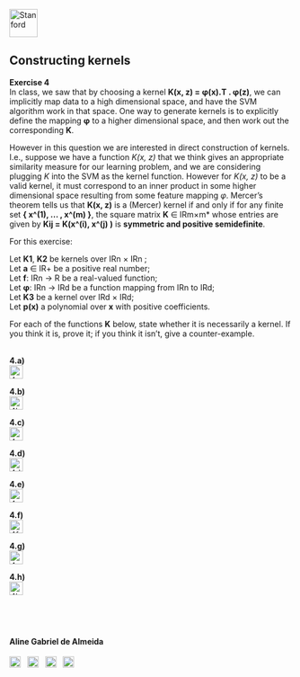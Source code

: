 
<a href="https://i.dlpng.com/static/png/498606_preview.png"><img src="https://i.dlpng.com/static/png/498606_preview.png" title="Stanford" alt="Stanford" height="50"></a>

## Constructing kernels
  
**Exercise 4**  
In class, we saw that by choosing a kernel **K(x, z) = φ(x).T . φ(z)**, we can implicitly map data to a high dimensional space, and have the SVM algorithm work in that space. One way to generate kernels is to explicitly define the mapping **φ** to a higher dimensional space, and then work out the corresponding **K**.  

However in this question we are interested in direct construction of kernels. I.e., suppose we have a function *K(x, z)* that we think gives an appropriate similarity measure for our learning problem, and we are considering plugging *K* into the SVM as the kernel function. However for *K(x, z)* to be a valid kernel, it must correspond to an inner product in some higher dimensional space resulting from some feature mapping *φ*. Mercer’s theorem tells us that **K(x, z)** is a (Mercer) kernel if and only if for any finite set **{ x^(1), ... , x^(m) }**, the square matrix **K** ∈ IRm×m* whose entries are given by **Kij = K(x^(i), x^(j) )** is **symmetric and positive semidefinite**.  

For this exercise:   

Let **K1**, **K2** be kernels over IRn × IRn ;  
Let **a** ∈ IR+ be a positive real number;  
Let **f**: IRn → R be a real-valued function;  
Let **φ**: IRn → IRd be a function mapping from IRn to IRd;  
Let **K3** be a kernel over IRd × IRd;  
Let **p(x)** a polynomial over **x** with positive coefficients.   

For each of the functions **K** below, state whether it is necessarily a kernel. If you think it is,
prove it; if you think it isn’t, give a counter-example.

&nbsp;  
**4.a)**  
<a href="https://github.com/AlmeidaAlin3/MachineLearning/blob/master/ProblemSet2/Exercise4/img/4a.png"><img src="https://github.com/AlmeidaAlin3/MachineLearning/blob/master/ProblemSet2/Exercise4/img/4a.png" title="4a" alt="4a" height="24"></a> 

**4.b)**  
<a href="https://github.com/AlmeidaAlin3/MachineLearning/blob/master/ProblemSet2/Exercise4/img/4b.png"><img src="https://github.com/AlmeidaAlin3/MachineLearning/blob/master/ProblemSet2/Exercise4/img/4b.png" title="4b" alt="4b" height="24"></a> 

**4.c)**  
<a href="https://github.com/AlmeidaAlin3/MachineLearning/blob/master/ProblemSet2/Exercise4/img/4c.png"><img src="https://github.com/AlmeidaAlin3/MachineLearning/blob/master/ProblemSet2/Exercise4/img/4c.png" title="4c" alt="4c" height="24"></a> 


**4.d)**  
<a href="https://github.com/AlmeidaAlin3/MachineLearning/blob/master/ProblemSet2/Exercise4/img/4d.png"><img src="https://github.com/AlmeidaAlin3/MachineLearning/blob/master/ProblemSet2/Exercise4/img/4d.png" title="4d" alt="4d" height="24"></a> 


**4.e)**  
<a href="https://github.com/AlmeidaAlin3/MachineLearning/blob/master/ProblemSet2/Exercise4/img/4e.png"><img src="https://github.com/AlmeidaAlin3/MachineLearning/blob/master/ProblemSet2/Exercise4/img/4e.png" title="4e" alt="4e" height="24"></a> 


**4.f)**  
<a href="https://github.com/AlmeidaAlin3/MachineLearning/blob/master/ProblemSet2/Exercise4/img/4f.png"><img src="https://github.com/AlmeidaAlin3/MachineLearning/blob/master/ProblemSet2/Exercise4/img/4f.png" title="4f" alt="4f" height="24"></a> 


**4.g)**  
<a href="https://github.com/AlmeidaAlin3/MachineLearning/blob/master/ProblemSet2/Exercise4/img/4g.png"><img src="https://github.com/AlmeidaAlin3/MachineLearning/blob/master/ProblemSet2/Exercise4/img/4g.png" title="4g" alt="4g" height="24"></a> 


**4.h)**  
<a href="https://github.com/AlmeidaAlin3/MachineLearning/blob/master/ProblemSet2/Exercise4/img/4h.png"><img src="https://github.com/AlmeidaAlin3/MachineLearning/blob/master/ProblemSet2/Exercise4/img/4h.png" title="4h" alt="4h" height="24"></a> 



&nbsp;  
---

#### Aline Gabriel de Almeida  
<a href="https://www.linkedin.com/in/alinegalmeida/"><img src="https://cdn3.iconfinder.com/data/icons/logos-and-brands-adobe/512/201_Linkedin-512.png" title="Linkedin: alinegalmeida" alt="https://www.linkedin.com/in/alinegalmeida/" height="20"></a>
&nbsp; <a href="https://www.kaggle.com/almeidaalin3"><img src="https://cdn3.iconfinder.com/data/icons/logos-and-brands-adobe/512/189_Kaggle-512.png" title="Kaggle: almeidaalin3" alt="https://www.kaggle.com/almeidaalin3" height="20"></a>
&nbsp; <a href="mailto:aline.gabriel.almeida@gmail.com"><img src="https://cdn3.iconfinder.com/data/icons/logos-and-brands-adobe/512/147_Gmail-512.png" title="aline.gabriel.almeida@gmail.com" alt="aline.gabriel.almeida@gmail.com" height="20"></a>
&nbsp; <a href="https://github.com/AlmeidaAlin3/"><img src="https://cdn3.iconfinder.com/data/icons/logos-and-brands-adobe/512/142_Github-512.png" title="Github: AlmeidaAlin3" alt="https://github.com/AlmeidaAlin3/" height="20"></a> 

